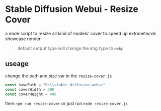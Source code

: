 # Stable Diffusion Webui - Resize Cover

a node script to resize all kind of models’ cover to speed up extranetwrok showcase render

> default output type will change the img type to `webp`

## useage 

change the path and size var in the `resize-cover.js` 

```js
const basePath = "D:\\stable-diffusion-webui"
const coverWidth = 300
const coverHeight = 440
```

then `npm run resize-cover` or just run `node resize-cover.js`
